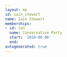 ```yaml
---
layout: mp
id: iain_stewart
name: Iain Stewart
memberships:
- id: con
  name: Conservative Party
  start: '2010-06-08'
  end: 
autogenerated: true
---
```

